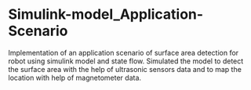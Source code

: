 # Simulink-model_Application-Scenario
Implementation of an application scenario of surface area detection for robot using simulink model and state flow. Simulated the model to detect the surface area with the help of ultrasonic sensors data and to map the location with help of magnetometer data.
